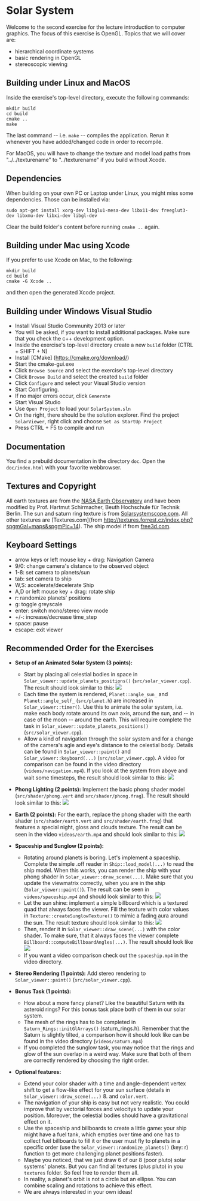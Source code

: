 Solar System
============
Welcome to the second exercise for the lecture introduction to computer graphics. The focus of this exercise is OpenGL. Topics that we will cover are:
- hierarchical coordinate systems
- basic rendering in OpenGL
- stereoscopic viewing

Building under Linux and MacOS
------------------------------
Inside the exercise's top-level directory, execute the following commands:

    mkdir build
    cd build
    cmake ..
    make

The last command -- i.e. `make` -- compiles the application. Rerun it whenever you have added/changed code in order to recompile.

For MacOS, you will have to change the texture and model load paths from "../../texturename" to "../texturename" if you build without Xcode.

Dependencies
------------

When building on your own PC or Laptop under Linux, you might miss some dependencies. Those can be installed via:
    
    sudo apt-get install xorg-dev libglu1-mesa-dev libx11-dev freeglut3-dev libxmu-dev libxi-dev libgl-dev

Clear the build folder's content before running `cmake ..` again. 

Building under Mac using Xcode
------------------------------
If you prefer to use Xcode on Mac, to the following:

    mkdir build
    cd build
    cmake -G Xcode ..

and then open the generated Xcode project.

Building under Windows Visual Studio
------------------------------------
  * Install Visual Studio Community 2013 or later
  * You will be asked, if you want to install additional packages. Make sure that you check the c++ development option.
  * Inside the exercise's top-level directory create a new `build` folder (CTRL + SHIFT + N)
  * Install [CMake] (https://cmake.org/download/)
  * Start the cmake-gui.exe
  * Click `Browse Source` and select the exercise's top-level directory
  * Click `Browse Build` and select the created `build` folder
  * Click `Configure` and select your Visual Studio version
  * Start Configuring. 
  * If no major errors occur, click `Generate`
  * Start Visual Studio
  * Use `Open Project` to load your `SolarSystem.sln`
  * On the right, there should be the solution explorer. Find the project `SolarViewer`, right click and choose `Set as StartUp Project`
  * Press CTRL + F5 to compile and run

Documentation
-------------
You find a prebuild documentation in the directory `doc`. Open the `doc/index.html` with your favorite webbrowser.

Textures and Copyright
----------------------
All earth textures are from the [NASA Earth Observatory](http://earthobservatory.nasa.gov/Features/BlueMarble/) and have been modified by Prof. Hartmut Schirmacher, Beuth Hochschule für Technik Berlin. The sun and saturn ring texture is from [Solarsystemscope.com](http://www.solarsystemscope.com/textures). All other textures are [Textures.com](from http://textures.forrest.cz/index.php?spgmGal=maps&spgmPic=14). The ship model if from [free3d.com](https://free3d.com).

Keyboard Settings
-----------------
  * arrow keys or left mouse key + drag: 	Navigation Camera
  * 9/0:									change camera's distance to the observed object
  * 1-8:									set camera to planets/sun
  * tab:									set camera to ship
  * W,S:									accelerate/decelerate Ship
  * A,D or left mouse key + drag:			rotate ship
  * r:										randomize planets' positions
  * g:										toggle greyscale
  * enter:									switch mono/stereo view mode
  * +/-:									increase/decrease time_step
  * space:									pause 
  * escape:									exit viewer
  

Recommended Order for the Exercises
-----------------------------------
* **Setup of an Animated Solar System (3 points):**
  * Start by placing all celestial bodies in space in `Solar_viewer::update_planets_positions()` (`src/solar_viewer.cpp`). The result should look similar to this:
    ![](planet_system_initial.png)
  * Each time the system is rendered, `Planet::angle_sun_` and `Planet::angle_self_` (`src/planet.h`) are increased in `Solar_viewer::timer()`. Use this to animate the solar system, i.e. make each body rotate around its own axis, around the sun, and -- in case of the moon -- around the earth. This will require complete the task in `Solar_viewer::update_planets_positions()` (`src/solar_viewer.cpp`).
  * Allow a kind of navigation through the solar system and for a change of the camera's agle and eye's distance to the celestial body. Details can be found in `Solar_viewer::paint()` and `Solar_viewer::keyboard(...)` (`src/solar_viewer.cpp`).
A video for comparison can be found in the video directory (`videos/navigation.mp4`). If you look at the system from above and wait some timesteps, the result should look similar to this:
  ![](planet_system_rotating.png)

* **Phong Lighting (2 points):**
  Implement the basic phong shader model (`src/shader/phong.vert` and `src/shader/phong.frag`). The result should look similar to this:
  ![](venus_phong_shading.png)

* **Earth (2 points):**
  For the earth, replace the phong shader with the earth shader (`src/shader/earth.vert` and `src/shader/earth.frag`) that features a special night, gloss and clouds texture. The result can be seen in the video `videos/earth.mp4` and should look similar to this:
  ![](earth_final.png)

* **Spaceship and Sunglow (2 points):**
  * Rotating around planets is boring. Let's implement a spaceship. Complete the simple .off reader in `Ship::load_model(...)` to read the ship model. When this works, you can render the ship with your phong shader in `Solar_viewer::draw_scene(...)`. Make sure that you update the viewmatrix correctly, when you are in the ship (`Solar_viewer::paint()`).  The result can be seen in `videos/spaceship.mp4` and should look similar to this:
  ![](spaceship_moving.png)
  * Let the sun shine: implement a simple billboard which is a textured quad that always faces the viewer. Fill the texture with color values in `Texture::createSunglowTexture()` to mimic a fading aura around the sun. The result texture should look similar to this:
    ![](sunglow.png)
  * Then, render it in `Solar_viewer::draw_scene(...)` with the color shader. To make sure, that it always faces the viewer complete `Billboard::computeBillboardAngles(...)`. The result should look like
  ![](sun_billboard.png)
  * If you want a video comparison check out the `spaceship.mp4` in the video directory.

* **Stereo Rendering (1 points):**
  Add stereo rendering to `Solar_viewer::paint()` (`src/solar_viewer.cpp`).

* **Bonus Task (1 points):**
    * How about a more fancy planet? Like the beautiful Saturn with its asteroid rings? For this bonus task place both of them in our solar system.
    * The mesh of the rings has to be completed in `Saturn_Rings::initGlArrays()` (saturn_rings.h). Remember that the Saturn is slightly tilted, a comparison how it should look like can be found in the video directory (`videos/saturn.mp4`)
    * If you completed the sunglow task, you may notice that the rings and glow of the sun overlap in a weird way. Make sure that both of them are correctly rendered by choosing the right order.


* **Optional features:**
   - Extend your color shader with a time and angle-dependent vertex shift to get a flow-like effect for your sun surface (details in `Solar_viewer::draw_scene(...)` 8. and `color.vert`.
   - The navigation of your ship is easy but not very realistic. You could improve that by vectorial forces and velocitys to update your position. Moreover, the celestial bodies should have a gravitational effect on it.
   - Use the spaceship and billboards to create a little game: your ship might have a fuel tank, which empties over time and one has to collect fuel billboards to fill it or the user must fly to planets in a specific order (use the `Solar_viewer::randomize_planets()` (key: r) function to get more challenging planet positions faster).
   - Maybe you noticed, that we just draw 6 of our 8 (poor pluto) solar systems' planets. But you can find all textures (plus pluto) in you `textures` folder. So feel free to render them all.
   - In reality, a planet's orbit is not a circle but an ellipse. You can combine scaling and rotations to achieve this effect.
   - We are always interested in your own ideas!

